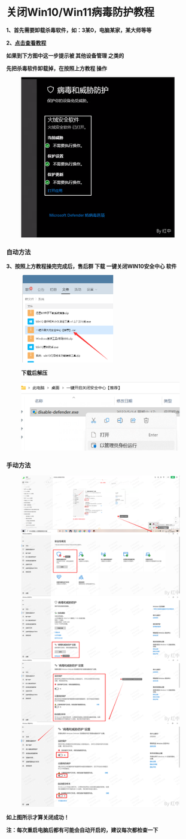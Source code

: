 # 关闭Win10/Win11病毒防护教程

**1、首先需要卸载杀毒软件，如：3某0，电脑某家，某大师等等**

**2、**[**点击查看教程**](https://jingyan.baidu.com/article/c146541371d9004bfdfc4c0d.html)

**如果到下方图中这一步提示被 其他设备管理 之类的**

**先把杀毒软件卸载掉，在按照上方教程 操作**

<figure><img src=".gitbook/assets/image (9) (1).png" alt=""><figcaption></figcaption></figure>

### **自动方法**

**3、按照上方教程操完完成后，售后群 下载 一键关闭WIN10安全中心 软件**

<figure><img src=".gitbook/assets/image (21) (1).png" alt=""><figcaption><p><strong>下载后解压</strong></p></figcaption></figure>

<figure><img src=".gitbook/assets/image (5) (1).png" alt=""><figcaption></figcaption></figure>

### **手动方法**

<figure><img src=".gitbook/assets/image (1) (1) (1).png" alt=""><figcaption></figcaption></figure>

**如上图所示才算关闭成功！**

**注：每次重启电脑后都有可能会自动开启的，建议每次都检查一下**
